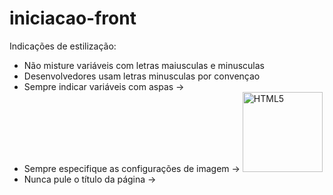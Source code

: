 # iniciacao-front

Indicações de estilização:
- Não misture variáveis com letras maiusculas e minusculas
- Desenvolvedores usam letras minusculas por convençao
- Sempre indicar variáveis com aspas -> <table class="striped">
- Sempre especifique as configurações de imagem -> <img src="html5.gif" alt="HTML5" style="width:128px;height:128px">
- Nunca pule o título da página -> <title>HTML Style Guide and Coding Conventions</title>
